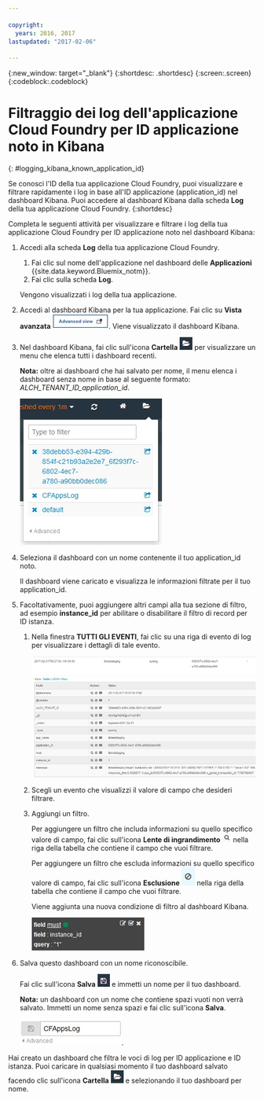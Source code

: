 ```yaml
---

copyright:
  years: 2016, 2017
lastupdated: "2017-02-06"

---
```


<!-- Common attributes used in the template are defined as follows: -->
{:new_window: target="_blank"}
{:shortdesc: .shortdesc}
{:screen:.screen}
{:codeblock:.codeblock}


# Filtraggio dei log dell'applicazione Cloud Foundry per ID applicazione noto in Kibana
<!-- for example, Uploading your data -->
{: #logging_kibana_known_application_id}
<!-- Provide an appropriate ID above -->

<!-- The short description section should include a sentence describing why this task is needed. For search engine optimization, include the service long name and "Bluemix". For example: -->

Se conosci l'ID della tua applicazione Cloud Foundry, puoi visualizzare e filtrare rapidamente i log in base all'ID applicazione (application_id) nel dashboard Kibana. Puoi accedere al dashboard Kibana dalla scheda **Log** della tua applicazione Cloud Foundry.
{:shortdesc}

<!-- Include a sentence to briefly introduce the steps/subtopics. Example: -->
Completa le seguenti attività per visualizzare e filtrare i log della tua applicazione Cloud Foundry per ID applicazione noto nel dashboard Kibana:

1. Accedi alla scheda **Log** della tua applicazione Cloud Foundry. 

    1. Fai clic sul nome dell'applicazione nel dashboard delle **Applicazioni** {{site.data.keyword.Bluemix_notm}}.
    2. Fai clic sulla scheda **Log**. 
    
    Vengono visualizzati i log della tua applicazione.

2. Accedi al dashboard Kibana per la tua applicazione. Fai clic su **Vista avanzata** ![link Vista avanzata](images/logging_advanced_view.jpg). Viene visualizzato il dashboard Kibana.

3. Nel dashboard Kibana, fai clic sull'icona **Cartella** ![icona Cartella](images/logging_folder.jpg) per visualizzare un menu che elenca tutti i dashboard recenti.  

    **Nota:** oltre ai dashboard che hai salvato per nome, il menu elenca i dashboard senza nome in base al seguente formato: *ALCH_TENANT_ID_application_id*. 

    ![Elenco di dashboard](images/logging_list_of_dashboards.jpg)

4. Seleziona il dashboard con un nome contenente il tuo application_id noto. 

    Il dashboard viene caricato e visualizza le informazioni filtrate per il tuo application_id.

5. Facoltativamente, puoi aggiungere altri campi alla tua sezione di filtro, ad esempio **instance_id** per abilitare o disabilitare il filtro di record per ID istanza. 
  
    1. Nella finestra **TUTTI GLI EVENTI**, fai clic su una riga di evento di log per visualizzare i dettagli di tale evento.  
	
        ![Finestra Tutti gli eventi che visualizza i dettagli di un evento di log selezionato](images/logging_selected_log_event.jpg)
	
    2. Scegli un evento che visualizzi il valore di campo che desideri filtrare.
	
    3. Aggiungi un filtro.
    
        Per aggiungere un filtro che includa informazioni su quello specifico valore di campo, fai clic sull'icona **Lente di ingrandimento** ![icona Lente di ingrandimento](images/logging_magnifying_glass.jpg) nella riga della tabella che contiene il campo che vuoi filtrare. 
	
        Per aggiungere un filtro che escluda informazioni su quello specifico valore di campo, fai clic sull'icona **Esclusione** ![icona Esclusione](images/logging_exclusion_icon.png) nella riga della tabella che contiene il campo che vuoi filtrare.  

        Viene aggiunta una nuova condizione di filtro al dashboard Kibana.
	
	    ![Condizione di filtro per il campo instance_id](images/logging_instance_id_filter.jpg)
	
6. Salva questo dashboard con un nome riconoscibile. 

    Fai clic sull'icona **Salva** ![icona Salva](images/logging_save.jpg) e immetti un nome per il tuo dashboard. 

    **Nota:** un dashboard con un nome che contiene spazi vuoti non verrà salvato. Immetti un nome senza spazi e fai clic sull'icona **Salva**.

    ![Salva nome del dashboard](images/logging_save_dashboard.jpg).


Hai creato un dashboard che filtra le voci di log per ID applicazione e ID istanza. Puoi caricare in qualsiasi momento il tuo dashboard salvato facendo clic sull'icona **Cartella** ![icona Cartella](images/logging_folder.jpg) e selezionando il tuo dashboard per nome.

